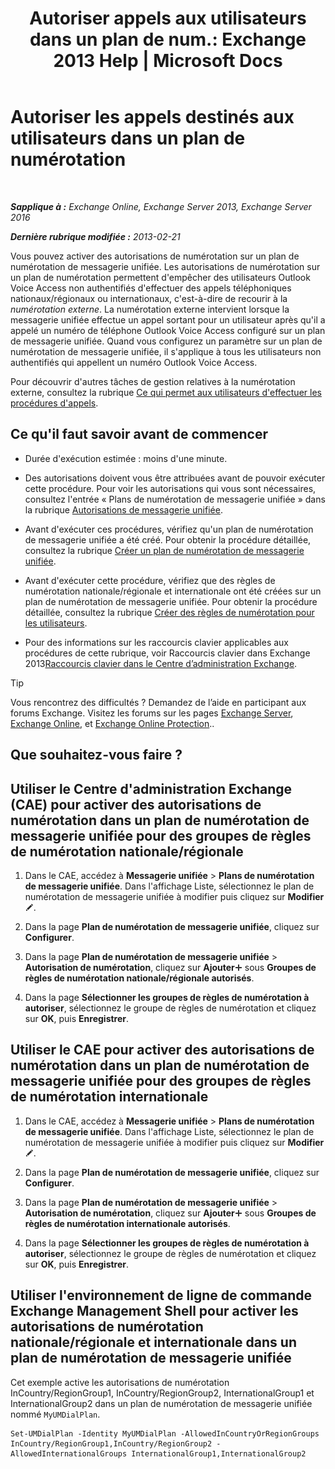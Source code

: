 ﻿---
title: 'Autoriser appels aux utilisateurs dans un plan de num.: Exchange 2013 Help | Microsoft Docs'
TOCTitle: Autoriser les appels destinés aux utilisateurs dans un plan de numérotation
ms:assetid: 7c7fd0c4-4001-408e-b352-c49bac9f78cc
ms:mtpsurl: https://technet.microsoft.com/fr-fr/library/Bb691175(v=EXCHG.150)
ms:contentKeyID: 51407207
ms.date: 05/23/2018
mtps_version: v=EXCHG.150
ms.translationtype: MT
---

# Autoriser les appels destinés aux utilisateurs dans un plan de numérotation

 

_**Sapplique à :** Exchange Online, Exchange Server 2013, Exchange Server 2016_

_**Dernière rubrique modifiée :** 2013-02-21_

Vous pouvez activer des autorisations de numérotation sur un plan de numérotation de messagerie unifiée. Les autorisations de numérotation sur un plan de numérotation permettent d'empêcher des utilisateurs Outlook Voice Access non authentifiés d'effectuer des appels téléphoniques nationaux/régionaux ou internationaux, c'est-à-dire de recourir à la *numérotation externe*. La numérotation externe intervient lorsque la messagerie unifiée effectue un appel sortant pour un utilisateur après qu'il a appelé un numéro de téléphone Outlook Voice Access configuré sur un plan de messagerie unifiée. Quand vous configurez un paramètre sur un plan de numérotation de messagerie unifiée, il s'applique à tous les utilisateurs non authentifiés qui appellent un numéro Outlook Voice Access.

Pour découvrir d'autres tâches de gestion relatives à la numérotation externe, consultez la rubrique [Ce qui permet aux utilisateurs d'effectuer les procédures d'appels](allowing-users-to-make-calls-procedures-exchange-2013-help.md).

## Ce qu'il faut savoir avant de commencer

  - Durée d'exécution estimée : moins d'une minute.

  - Des autorisations doivent vous être attribuées avant de pouvoir exécuter cette procédure. Pour voir les autorisations qui vous sont nécessaires, consultez l'entrée « Plans de numérotation de messagerie unifiée » dans la rubrique [Autorisations de messagerie unifiée](unified-messaging-permissions-exchange-2013-help.md).

  - Avant d'exécuter ces procédures, vérifiez qu'un plan de numérotation de messagerie unifiée a été créé. Pour obtenir la procédure détaillée, consultez la rubrique [Créer un plan de numérotation de messagerie unifiée](create-a-um-dial-plan-exchange-2013-help.md).

  - Avant d'exécuter cette procédure, vérifiez que des règles de numérotation nationale/régionale et internationale ont été créées sur un plan de numérotation de messagerie unifiée. Pour obtenir la procédure détaillée, consultez la rubrique [Créer des règles de numérotation pour les utilisateurs](create-dialing-rules-for-users-exchange-2013-help.md).

  - Pour des informations sur les raccourcis clavier applicables aux procédures de cette rubrique, voir Raccourcis clavier dans Exchange 2013[Raccourcis clavier dans le Centre d’administration Exchange](keyboard-shortcuts-in-the-exchange-admin-center-exchange-online-protection-help.md).

> [!TIP]
> Vous rencontrez des difficultés ? Demandez de l’aide en participant aux forums Exchange. Visitez les forums sur les pages <a href="https://go.microsoft.com/fwlink/p/?linkid=60612">Exchange Server</a>, <a href="https://go.microsoft.com/fwlink/p/?linkid=267542">Exchange Online</a>, et <a href="https://go.microsoft.com/fwlink/p/?linkid=285351">Exchange Online Protection</a>..


## Que souhaitez-vous faire ?

## Utiliser le Centre d'administration Exchange (CAE) pour activer des autorisations de numérotation dans un plan de numérotation de messagerie unifiée pour des groupes de règles de numérotation nationale/régionale

1.  Dans le CAE, accédez à **Messagerie unifiée** \> **Plans de numérotation de messagerie unifiée**. Dans l'affichage Liste, sélectionnez le plan de numérotation de messagerie unifiée à modifier puis cliquez sur **Modifier**![Icône Modifier](images/Bb124582.6f53ccb2-1f13-4c02-bea0-30690e6ea71d(EXCHG.150).gif "Icône Modifier").

2.  Dans la page **Plan de numérotation de messagerie unifiée**, cliquez sur **Configurer**.

3.  Dans la page **Plan de numérotation de messagerie unifiée** \> **Autorisation de numérotation**, cliquez sur **Ajouter**![Icône Ajouter](images/JJ218640.c1e75329-d6d7-4073-a27d-498590bbb558(EXCHG.150).gif "Icône Ajouter") sous **Groupes de règles de numérotation nationale/régionale autorisés**.

4.  Dans la page **Sélectionner les groupes de règles de numérotation à autoriser**, sélectionnez le groupe de règles de numérotation et cliquez sur **OK**, puis **Enregistrer**.

## Utiliser le CAE pour activer des autorisations de numérotation dans un plan de numérotation de messagerie unifiée pour des groupes de règles de numérotation internationale

1.  Dans le CAE, accédez à **Messagerie unifiée** \> **Plans de numérotation de messagerie unifiée**. Dans l'affichage Liste, sélectionnez le plan de numérotation de messagerie unifiée à modifier puis cliquez sur **Modifier**![Icône Modifier](images/Bb124582.6f53ccb2-1f13-4c02-bea0-30690e6ea71d(EXCHG.150).gif "Icône Modifier").

2.  Dans la page **Plan de numérotation de messagerie unifiée**, cliquez sur **Configurer**.

3.  Dans la page **Plan de numérotation de messagerie unifiée** \> **Autorisation de numérotation**, cliquez sur **Ajouter**![Icône Ajouter](images/JJ218640.c1e75329-d6d7-4073-a27d-498590bbb558(EXCHG.150).gif "Icône Ajouter") sous **Groupes de règles de numérotation internationale autorisés**.

4.  Dans la page **Sélectionner les groupes de règles de numérotation à autoriser**, sélectionnez le groupe de règles de numérotation et cliquez sur **OK**, puis **Enregistrer**.

## Utiliser l'environnement de ligne de commande Exchange Management Shell pour activer les autorisations de numérotation nationale/régionale et internationale dans un plan de numérotation de messagerie unifiée

Cet exemple active les autorisations de numérotation InCountry/RegionGroup1, InCountry/RegionGroup2, InternationalGroup1 et InternationalGroup2 dans un plan de numérotation de messagerie unifiée nommé `MyUMDialPlan`.

    Set-UMDialPlan -Identity MyUMDialPlan -AllowedInCountryOrRegionGroups InCountry/RegionGroup1,InCountry/RegionGroup2 -AllowedInternationalGroups InternationalGroup1,InternationalGroup2

